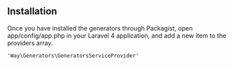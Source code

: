 ## Installation

Once you have installed the generators through Packagist, open app/config/app.php in your Laravel 4 application, and add a new item to the providers array.

    'Way\Generators\GeneratorsServiceProvider'